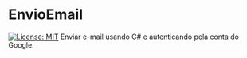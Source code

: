# EnvioEmail
[![License: MIT](https://img.shields.io/badge/License-MIT-yellow.svg)](https://opensource.org/licenses/MIT)
Enviar e-mail usando C# e autenticando pela conta do Google.
